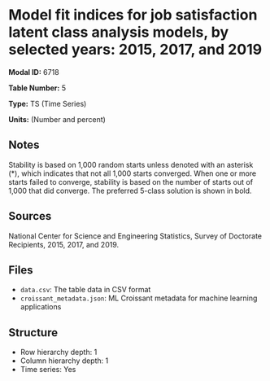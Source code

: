 # Model fit indices for job satisfaction latent class analysis models, by selected years: 2015, 2017, and 2019

**Modal ID:** 6718

**Table Number:** 5

**Type:** TS (Time Series)

**Units:** (Number and percent)

## Notes

Stability is based on 1,000 random starts unless denoted with an asterisk (*), which indicates that not all 1,000 starts converged. When one or more starts failed to converge, stability is based on the number of starts out of 1,000 that did converge. The preferred 5-class solution is shown in bold.

## Sources

National Center for Science and Engineering Statistics, Survey of Doctorate Recipients, 2015, 2017, and 2019.

## Files

- `data.csv`: The table data in CSV format
- `croissant_metadata.json`: ML Croissant metadata for machine learning applications

## Structure

- Row hierarchy depth: 1
- Column hierarchy depth: 1
- Time series: Yes
